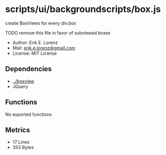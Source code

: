 # scripts/ui/backgroundscripts/box.js


create BoxViews for every div.box

TODO remove this file in favor of subviewed boxes

* Author: Erik E. Lorenz 
* Mail: <erik.e.lorenz@gmail.com>
* License: MIT License


## Dependencies

* <a href="../boxview.html">../boxview</a>
* JQuery


## Functions

No exported functions

## Metrics

* 17 Lines
* 353 Bytes

